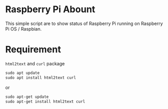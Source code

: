 # Raspberry Pi Abount
This simple script are to show status of Raspberry Pi running on Raspberry Pi OS /  Raspbian.

# Requirement
`html2text` and `curl` package
```markdown
sudo apt update
sudo apt install html2text curl
```
or
```markdown
sudo apt-get update
sudo apt-get install html2text curl
```
